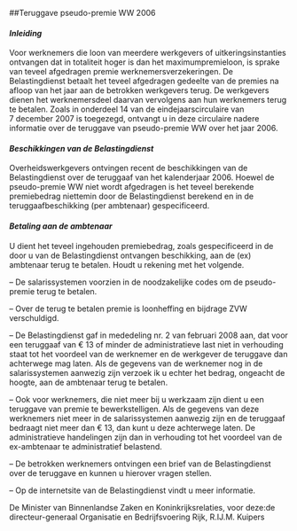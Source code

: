 <meta http-equiv='Content-Type' content='text/html; charset=utf-8' />

##Teruggave pseudo-premie WW 2006

#### *Inleiding* 

Voor werknemers die loon van meerdere werkgevers of uitkeringsinstanties ontvangen dat in totaliteit hoger is dan het maximumpremieloon, is sprake van teveel afgedragen premie werknemersverzekeringen. De Belastingdienst betaalt het teveel afgedragen gedeelte van de premies na afloop van het jaar aan de betrokken werkgevers terug. De werkgevers dienen het werknemersdeel daarvan vervolgens aan hun werknemers terug te betalen. Zoals in onderdeel 14 van de eindejaarscirculaire van 7 december 2007 is toegezegd, ontvangt u in deze circulaire nadere informatie over de teruggave van pseudo-premie WW over het jaar 2006.    

#### *Beschikkingen van de Belastingdienst* 

Overheidswerkgevers ontvingen recent de beschikkingen van de Belastingdienst over de teruggaaf van het kalenderjaar 2006. Hoewel de pseudo-premie WW niet wordt afgedragen is het teveel berekende premiebedrag niettemin door de Belastingdienst berekend en in de teruggaafbeschikking (per ambtenaar) gespecificeerd.    

#### *Betaling aan de ambtenaar* 

U dient het teveel ingehouden premiebedrag, zoals gespecificeerd in de door u van de Belastingdienst ontvangen beschikking, aan de (ex) ambtenaar terug te betalen. Houdt u rekening met het volgende. 

– De salarissystemen voorzien in de noodzakelijke codes om de pseudo-premie terug te betalen.  

– Over de terug te betalen premie is loonheffing en bijdrage ZVW verschuldigd.  

– De Belastingdienst gaf in mededeling nr. 2 van februari 2008 aan, dat voor een teruggaaf van € 13 of minder de administratieve last niet in verhouding staat tot het voordeel van de werknemer en de werkgever de teruggave dan achterwege mag laten. Als de gegevens van de werknemer nog in de salarissystemen aanwezig zijn verzoek ik u echter het bedrag, ongeacht de hoogte, aan de ambtenaar terug te betalen.  

– Ook voor werknemers, die niet meer bij u werkzaam zijn dient u een teruggave van premie te bewerkstelligen. Als de gegevens van deze werknemers niet meer in de salarissystemen aanwezig zijn en de teruggaaf bedraagt niet meer dan € 13, dan kunt u deze achterwege laten. De administratieve handelingen zijn dan in verhouding tot het voordeel van de ex-ambtenaar te administratief belastend.  

– De betrokken werknemers ontvingen een brief van de Belastingdienst over de teruggave en kunnen u hierover vragen stellen.  

– Op de internetsite van de Belastingdienst vindt u meer informatie.       

De 
Minister van Binnenlandse Zaken en Koninkrijksrelaties, voor deze:de 
directeur-generaal Organisatie en Bedrijfsvoering Rijk, 
R.IJ.M. Kuipers     
